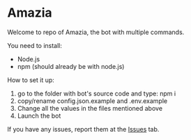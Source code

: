 # Amazia
Welcome to repo of Amazia, the bot with multiple commands.

You need to install:
- Node.js
- npm (should already be with node.js)

How to set it up:
1. go to the folder with bot's source code and type: npm i
2. copy/rename config.json.example and .env.example
3. Change all the values in the files mentioned above
4. Launch the bot

If you have any issues, report them at the [Issues](https://github.com/drivim/amazia/issues) tab.
